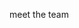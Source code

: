 meet the team



<ButtonCarousel slidesToShow="7" autoplay autoplaySpeed="3000" arrows />

<RosterCarousel slidesToShow="5" />